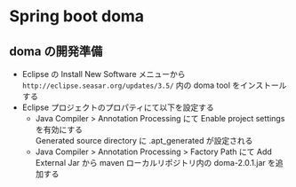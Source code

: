 # Spring boot doma

## doma の開発準備

* Eclipse の Install New Software メニューから `http://eclipse.seasar.org/updates/3.5/` 内の doma tool をインストールする
* Eclipse プロジェクトのプロパティにて以下を設定する
    * Java Compiler > Annotation Processing にて Enable project settings を有効にする  
      Generated source directory に .apt_generated が設定される
    * Java Compiler > Annotation Processing > Factory Path にて Add External Jar から maven ローカルリポジトリ内の doma-2.0.1.jar を追加する



